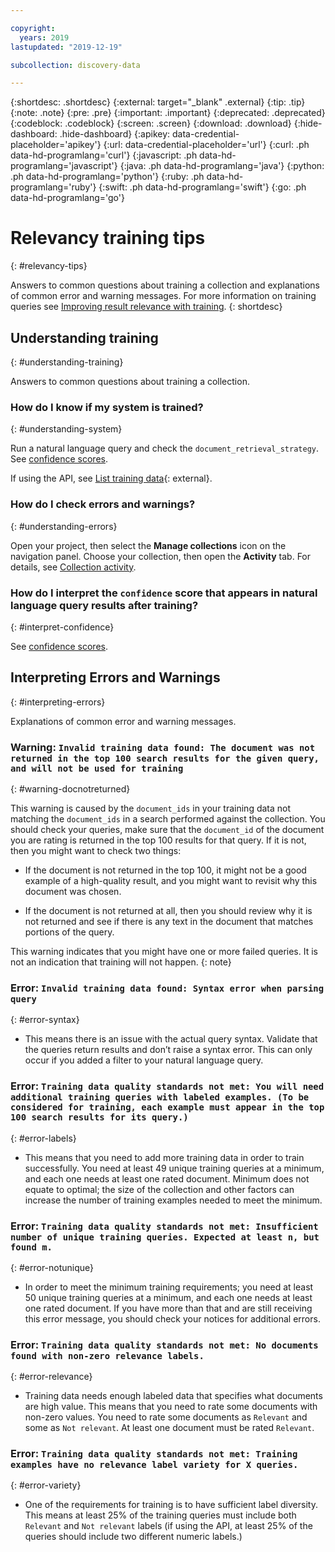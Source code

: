 ```yaml
---

copyright:
  years: 2019
lastupdated: "2019-12-19"

subcollection: discovery-data

---
```


{:shortdesc: .shortdesc}
{:external: target="_blank" .external}
{:tip: .tip}
{:note: .note}
{:pre: .pre}
{:important: .important}
{:deprecated: .deprecated}
{:codeblock: .codeblock}
{:screen: .screen}
{:download: .download}
{:hide-dashboard: .hide-dashboard}
{:apikey: data-credential-placeholder='apikey'} 
{:url: data-credential-placeholder='url'}
{:curl: .ph data-hd-programlang='curl'}
{:javascript: .ph data-hd-programlang='javascript'}
{:java: .ph data-hd-programlang='java'}
{:python: .ph data-hd-programlang='python'}
{:ruby: .ph data-hd-programlang='ruby'}
{:swift: .ph data-hd-programlang='swift'}
{:go: .ph data-hd-programlang='go'}

# Relevancy training tips
{: #relevancy-tips}

Answers to common questions about training a collection and explanations of common error and warning messages. For more information on training queries see [Improving result relevance with training](/docs/discovery-data?topic=discovery-data-train).
{: shortdesc}

## Understanding training
{: #understanding-training}

Answers to common questions about training a collection.

### How do I know if my system is trained?
{: #understanding-system}

Run a natural language query and check the `document_retrieval_strategy`. See [confidence scores](/docs/discovery-data?topic=discovery-data-train#confidence).

If using the API, see [List training data](https://{DomainName}/apidocs/discovery-data-v2#list-training-data){: external}.

### How do I check errors and warnings?
{: #understanding-errors}

Open your project, then select the **Manage collections** icon on the navigation panel. Choose your collection, then open the **Activity** tab. For details, see [Collection activity](/docs/discovery-data?topic=discovery-data-collections#collection-overview).

### How do I interpret the `confidence` score that appears in natural language query results after training?
{: #interpret-confidence}

See [confidence scores](/docs/discovery-data?topic=discovery-data-train#confidence). 

## Interpreting Errors and Warnings
{: #interpreting-errors}

Explanations of common error and warning messages.

### Warning: `Invalid training data found: The document was not returned in the top 100 search results for the given query, and will not be used for training`
{: #warning-docnotreturned}

This warning is caused by the `document_ids` in your training data not matching the `document_ids` in a search performed against the collection. You should check your queries, make sure that the `document_id` of the document you are rating is returned in the top 100 results for that query. If it is not, then you might want to check two things:  

- If the document is not returned in the top 100, it might not be a good example of a high-quality result, and you might want to revisit why this document was chosen.  

- If the document is not returned at all, then you should review why it is not returned and see if there is any text in the document that matches portions of the query.  

This warning indicates that you might have one or more failed queries. It is not an indication that training will not happen.
{: note}  

### Error: `Invalid training data found: Syntax error when parsing query`
{: #error-syntax}

- This means there is an issue with the actual query syntax. Validate that the queries return results and don’t raise a syntax error. This can only occur if you added a filter to your natural language query.

### Error: `Training data quality standards not met: You will need additional training queries with labeled examples. (To be considered for training, each example must appear in the top 100 search results for its query.)`
{: #error-labels}

- This means that you need to add more training data in order to train successfully. You need at least 49 unique training queries at a minimum, and each one needs at least one rated document. Minimum does not equate to optimal; the size of the collection and other factors can increase the number of training examples needed to meet the minimum.  

### Error: `Training data quality standards not met: Insufficient number of unique training queries. Expected at least n, but found m.`
{: #error-notunique}

- In order to meet the minimum training requirements; you need at least 50 unique training queries at a minimum, and each one needs at least one rated document. If you have more than that and are still receiving this error message, you should check your notices for additional errors.  

### Error: `Training data quality standards not met: No documents found with non-zero relevance labels.`
{: #error-relevance}

- Training data needs enough labeled data that specifies what documents are high value. This means that you need to rate some documents with non-zero values. You need to rate some documents as `Relevant` and some as `Not relevant`. At least one document must be rated `Relevant`.

### Error: `Training data quality standards not met: Training examples have no relevance label variety for X queries.`
{: #error-variety}

- One of the requirements for training is to have sufficient label diversity. This means at least 25% of the training queries must include both `Relevant` and `Not relevant` labels (if using the API, at least 25% of the queries should include two different numeric labels.)